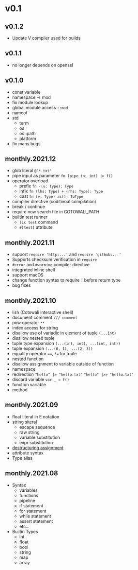 v0.1
====

v0.1.2
------

- Update V compiler used for builds

v0.1.1
------

- no longer depends on openssl

v0.1.0
------

- const variable
- namespace -> mod
- fix module lookup
- global module access `::mod`
- nameof
- std
    - term
    - os
    - os::path
    - platform
- fix many bugs

monthly.2021.12
---------------

- glob literal `@'*.txt'`
- pipe input as parameter `fn (pipe_in: int) |> f()`
- operator overload
    - prefix `fn -(v: Type): Type`
    - infix `fn (lhs: Type) + (rhs: Type): Type`
    - cast `fn (v: Type) as(): ToType`
- compiler directive (coditinoal compilation)
- break / continue
- require now search file in COTOWALI_PATH
- builtin test runner
    - `lic test` command
    - `#[test]` attribute

monthly.2021.11
---------------

- support `require 'http:...'` and `require 'github:...'`
- Supports checksum verification in `require`
- `#error` and `#warning` compiler directive
- integrated inline shell
- support macOS
- change function syntax to require `:` before return type
- bug fixes

monthly.2021.10
---------------

- lish (Cotowali interactive shell)
- document comment `/// comment`
- pow operator `**`
- index access for string
- disallow use of variadic in element of tuple `(...int)`
- disallow nested tuple
- tuple type expansion `(...(int, int), ...(int, int))`
- tuple expansion `(...(0, 1), ...(2, 3))`
- equality operator `==`, `!=` for tuple
- nested function
- disallow assignment to variable outside of function
- namespace
- redirection `"hello" |> "hello.txt"` `"hello" |>> "hello.txt"`
- discard variable `var _ = f()`
- function variable
- method

monthly.2021.09
---------------

- float literal in E notation
- string siteral
    - escape sequence
    - raw string
    - variable substitution
    - expr substitution
- [destructuring assignment](https://github.com/cotowali/cotowali/blob/4b986ff95b90ce1fbbd2ea0b76480261b2058303/tests/assign_test.li#L35-L44)
- attribute syntax
- Type alias

monthly.2021.08
---------------

- Syntax
    - variables
    - functions
    - pipeline
    - if statement
    - for statement
    - while statement
    - assert statement
    - etc...
- Builtin Types
    - int
    - float
    - bool
    - string
    - map
    - array
